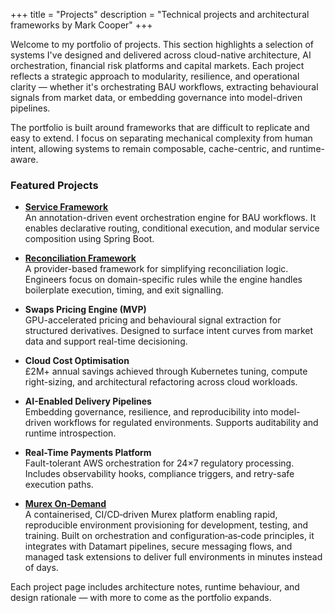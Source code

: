+++
title = "Projects"
description = "Technical projects and architectural frameworks by Mark Cooper"
+++

Welcome to my portfolio of projects. This section highlights a selection of systems I've designed and delivered across
cloud-native architecture, AI orchestration, financial risk platforms and capital markets. Each project reflects a
strategic approach to modularity, resilience, and operational clarity — whether it's orchestrating BAU workflows,
extracting behavioural signals from market data, or embedding governance into model-driven pipelines.

The portfolio is built around frameworks that are difficult to replicate and easy to extend. I focus on separating
mechanical complexity from human intent, allowing systems to remain composable, cache-centric, and runtime-aware.

### Featured Projects

- **[Service Framework](/projects/service-framework/)**  
  An annotation-driven event orchestration engine for BAU workflows. It enables declarative routing, conditional
  execution, and modular service composition using Spring Boot.

- **[Reconciliation Framework](/projects/reconciliation-framework/)**  
  A provider-based framework for simplifying reconciliation logic. Engineers focus on domain-specific rules while the
  engine handles boilerplate execution, timing, and exit signalling.

- **Swaps Pricing Engine (MVP)**  
  GPU-accelerated pricing and behavioural signal extraction for structured derivatives. Designed to surface intent
  curves from market data and support real-time decisioning.

- **Cloud Cost Optimisation**  
  £2M+ annual savings achieved through Kubernetes tuning, compute right-sizing, and architectural refactoring across
  cloud workloads.

- **AI-Enabled Delivery Pipelines**  
  Embedding governance, resilience, and reproducibility into model-driven workflows for regulated environments. Supports
  auditability and runtime introspection.

- **Real-Time Payments Platform**  
  Fault-tolerant AWS orchestration for 24×7 regulatory processing. Includes observability hooks, compliance triggers,
  and retry-safe execution paths.

- **[Murex On‑Demand](/about/murex/)**  
  A containerised, CI/CD‑driven Murex platform enabling rapid, reproducible environment provisioning for development,
  testing, and training. Built on orchestration and configuration‑as‑code principles, it integrates with Datamart
  pipelines, secure messaging flows, and managed task extensions to deliver full environments in minutes instead of
  days.

Each project page includes architecture notes, runtime behaviour, and design rationale — with more to come as the
portfolio expands.